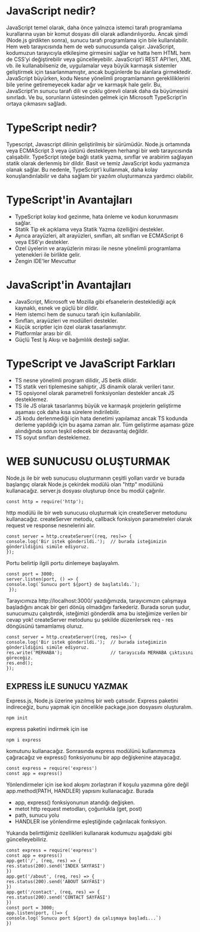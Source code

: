 # JavaScript nedir?

JavaScript temel olarak, daha önce yalnızca istemci tarafı programlama kurallarına uyan bir komut dosyası dili olarak adlandırılıyordu. Ancak şimdi (Node.js girdikten sonra), sunucu tarafı programlama için bile kullanılabilir. Hem web tarayıcısında hem de web sunucusunda çalışır. JavaScript, kodumuzun tarayıcıyla etkileşime girmesini sağlar ve hatta hem HTML hem de CSS’yi değiştirebilir veya güncelleyebilir. JavaScript’i REST API’leri, XML vb. ile kullanabilseniz de, uygulamalar veya büyük karmaşık sistemler geliştirmek için tasarlanmamıştır, ancak bugünlerde bu alanlara girmektedir. JavaScript büyürken, kodu Nesne yönelimli programlamanın gerekliliklerini bile yerine getiremeyecek kadar ağır ve karmaşık hale gelir. Bu, JavaScript’in sunucu tarafı dili ve çoklu görevli olarak daha da büyümesini sınırladı. Ve bu, sorunların üstesinden gelmek için Microsoft TypeScript’in ortaya çıkmasını sağladı.

# TypeScript nedir?

Typescript, Javascript dilinin geliştirilmiş bir sürümüdür. Node.js ortamında veya ECMAScript 3 veya üstünü destekleyen herhangi bir web tarayıcısında çalışabilir. TypeScript isteğe bağlı statik yazma, sınıflar ve arabirim sağlayan statik olarak derlenmiş bir dildir. Basit ve temiz JavaScript kodu yazmanıza olanak sağlar. Bu nedenle, TypeScript’i kullanmak, daha kolay konuşlandırılabilir ve daha sağlam bir yazılım oluşturmanıza yardımcı olabilir.

# TypeScript'in Avantajları

- TypeScript kolay kod gezinme, hata önleme ve kodun korunmasını sağlar.
- Statik Tip ek açıklama veya Statik Yazma özelliğini destekler.
- Ayrıca arayüzleri, alt arayüzleri, sınıfları, alt sınıfları ve ECMAScript 6 veya ES6’yı destekler.
- Özel üyelerin ve arayüzlerin mirası ile nesne yönelimli programlama yetenekleri ile birlikte gelir.
- Zengin IDE’ler Mevcuttur

# JavaScript'in Avantajları

- JavaScript, Microsoft ve Mozilla gibi efsanelerin desteklediği açık kaynaklı, esnek ve güçlü bir dildir.
- Hem istemci hem de sunucu tarafı için kullanılabilir.
- Sınıfları, arayüzleri ve modülleri destekler.
- Küçük scriptler için özel olarak tasarlanmıştır.
- Platformlar arası bir dil.
- Güçlü Test İş Akışı ve bağımlılık desteği sağlar.

# TypeScript ve JavaScript Farkları

- TS nesne yönelimli program dilidir, JS betik dilidir.
- TS statik veri tiplemesine sahiptir, JS dinamik olarak verileri tanır.
- TS opsiyonel olarak parametreli fonksiyonları destekler ancak JS desteklemez.
- TS ile JS olarak tasarlanmış büyük ve karmaşık projelerin geliştirme aşaması çok daha kısa sürelere indirilebilir.
- JS kodu derlenmediği için hata denetimi yapılamaz ancak TS kodunda derleme yapıldığı için bu aşama zaman alır. Tüm geliştirme aşaması göze alındığında sorun teşkil edecek bir dezavantaj değildir.
- TS soyut sınıfları desteklemez.

# WEB SUNUCUSU OLUŞTURMAK

Node.js ile bir web sunucusu oluşturmanın çeşitli yolları vardır ve burada başlangıç olarak Node.js çekirdek modülü olan "http" modülünü kullanacağız. server.js dosyası oluşturup önce bu modül çağırılır.

   
```
const http = require('http');
```

http modülü ile bir web sunucusu oluşturmak için createServer metodunu kullanacağız. createServer metodu, callback fonksiyon parametreleri olarak request ve response nesnelerini alır.

```
const server = http.createServer((req, res)=> {
console.log('Bir istek gönderildi.');  // burada isteğimizin gönderildiğini simüle ediyoruz.
});
```

Portu belirtip ilgili portu dinlemeye başlayalım.

```
const port = 3000;
server.listen(port, () => {
console.log(`Sunucu port ${port} de başlatıldı.`);
 });
```

Tarayıcımıza http://localhost:3000/ yazdığımızda, tarayıcımızın çalışmaya başladığını ancak bir geri dönüş olmadığını farkederiz. Burada sorun şudur, sunucumuzu çalıştırdık, isteğimizi gönderdik ama bu isteğimize verilen bir cevap yok! createServer metodunu şu şekilde düzenlersek req - res döngüsünü tamamlamış oluruz.

```
const server = http.createServer((req, res)=> {
console.log('Bir istek gönderildi.');  // burada isteğimizin gönderildiğini simüle ediyoruz.
res.write('MERHABA');                  // tarayıcıda MERHABA çıktısını göreceğiz.
res.end();
});
```

## EXPRESS İLE SUNUCU YAZMAK

Express.js, Node.js üzerine yazılmış bir web çatısıdır. Express paketini indireceğiz, bunu yapmak için öncelikle package.json dosyasını oluşturalım.

```
npm init
```
express paketini indirmek için ise

```
npm i express
```

komutunu kullanacağız. Sonrasında express modülünü kullanımımıza çağıracağız ve express() fonksiyonunu bir app değişkenine atayacağız.

```
const express = require('express')
const app = express()
```

Yönlendirmeler için ise kod akışını zorlaştıran if koşulu yazımına göre değil app.method(PATH, HANDLER) yapısını kullanacağız. Burada

- app, express() fonksiyonunun atandığı değişken.
- metot http request metodları, çoğunlukla (get, post)
- path, sunucu yolu
- HANDLER ise yönlendirme eşleştiğinde çağırılacak fonksiyon.

Yukarıda belirttiğimiz özellikleri kullanarak kodumuzu aşağıdaki gibi güncelleyebiliriz.

```
const express = require('express')
const app = express()
app.get('/', (req, res) => {
res.status(200).send('INDEX SAYFASI')
})
app.get('/about', (req, res) => {
res.status(200).send('ABOUT SAYFASI')
})
app.get('/contact', (req, res) => {
res.status(200).send('CONTACT SAYFASI')
})
const port = 3000;
app.listen(port, ()=> {
console.log(`Sunucu port ${port} da çalışmaya başladı...`)
})
```
